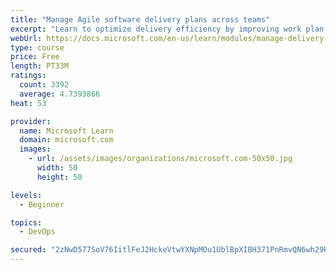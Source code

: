 ```yaml
---
title: "Manage Agile software delivery plans across teams"
excerpt: "Learn to optimize delivery efficiency by improving work plan visibility across teams."
webUrl: https://docs.microsoft.com/en-us/learn/modules/manage-delivery-plans/
type: course
price: Free
length: PT33M
ratings:
  count: 3392
  average: 4.7393866
heat: 53

provider:
  name: Microsoft Learn
  domain: microsoft.com
  images:
    - url: /assets/images/organizations/microsoft.com-50x50.jpg
      width: 50
      height: 50

levels:
  - Beginner

topics:
  - DevOps

secured: "2zNwD577SoV76IitlFeJ2HckeVtwYXNpMOu1UblBpXIBH371PnRmvQN6wh29RB9TO+8fVzaJcEb48W1nm4wfSGC7qLXxid/3AMzHVoTkNfDTiaePPxXth+QUJimHPrAjzcWAzviW15Us5PU1zDx3AyZpcsLmcc+cuMYBldoU91Y3kYIXZGAphGGF5sg8QerpwfhHRMCN4VID0Pi5qcVY+54PmBaDx2q7CMaeI5ns39bkRtr3RYu34dgs/1+yczwfyvFteyhuGizWjGLhDIyTx8tAvBzVnLPWKTdis8xReoMGVcHCLgxWI7cFWlo7/igazb5p0fpTgbTjIzsCidMxwjnJVBf++UGKxbz+4rH7pTtnN2yqSmTwd0HfMb0TEZNXxOVmZ4pw+sJqizRMu7dptpjO6k9zJI5aj+EOQfDwu1g=;DKDw6F6oUxk9w09wrUYa1Q=="
---
```


